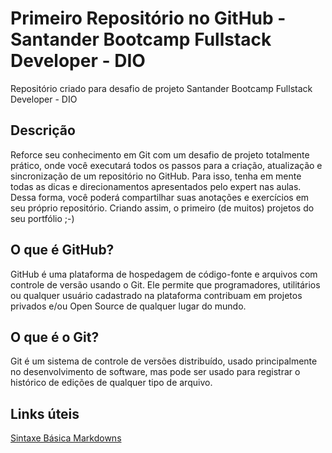 # Primeiro Repositório no GitHub - Santander Bootcamp Fullstack Developer - DIO
Repositório criado para desafio de projeto Santander Bootcamp Fullstack Developer - DIO

## Descrição

Reforce seu conhecimento em Git com um desafio de projeto totalmente prático, onde você executará todos os passos para a criação, atualização e sincronização de um repositório no GitHub. Para isso, tenha em mente todas as dicas e direcionamentos apresentados pelo expert nas aulas. Dessa forma, você poderá compartilhar suas anotações e exercícios em seu próprio repositório. Criando assim, o primeiro (de muitos) projetos do seu portfólio ;-)


## O que é GitHub?

GitHub é uma plataforma de hospedagem de código-fonte e arquivos com controle de versão usando o Git. Ele permite que programadores, utilitários ou qualquer usuário cadastrado na plataforma contribuam em projetos privados e/ou Open Source de qualquer lugar do mundo.

## O que é o Git?

Git  é um sistema de controle de versões distribuído, usado principalmente no desenvolvimento de software, mas pode ser usado para registrar o histórico de edições de qualquer tipo de arquivo.

## Links úteis

[Sintaxe Básica Markdowns](https://www.markdownguide.org/)
